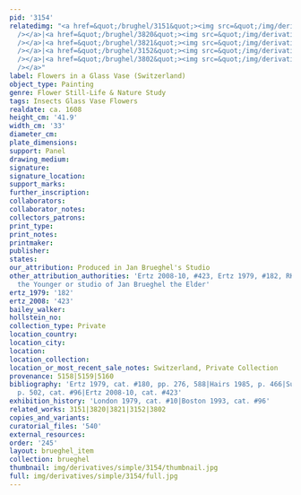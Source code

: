 ```yaml
---
pid: '3154'
relatedimg: "<a href=&quot;/brughel/3151&quot;><img src=&quot;/img/derivatives/simple/3151/thumbnail.jpg&quot;
  /></a>|<a href=&quot;/brughel/3820&quot;><img src=&quot;/img/derivatives/simple/3820/thumbnail.jpg&quot;
  /></a>|<a href=&quot;/brughel/3821&quot;><img src=&quot;/img/derivatives/simple/3821/thumbnail.jpg&quot;
  /></a>|<a href=&quot;/brughel/3152&quot;><img src=&quot;/img/derivatives/simple/3152/thumbnail.jpg&quot;
  /></a>|<a href=&quot;/brughel/3802&quot;><img src=&quot;/img/derivatives/simple/3802/thumbnail.jpg&quot;
  /></a>"
label: Flowers in a Glass Vase (Switzerland)
object_type: Painting
genre: Flower Still-Life & Nature Study
tags: Insects Glass Vase Flowers
realdate: ca. 1608
height_cm: '41.9'
width_cm: '33'
diameter_cm: 
plate_dimensions: 
support: Panel
drawing_medium: 
signature: 
signature_location: 
support_marks: 
further_inscription: 
collaborators: 
collaborator_notes: 
collectors_patrons: 
print_type: 
print_notes: 
printmaker: 
publisher: 
states: 
our_attribution: Produced in Jan Brueghel's Studio
other_attribution_authorities: 'Ertz 2008-10, #423, Ertz 1979, #182, RKD as Jan Brueghel
  the Younger or studio of Jan Brueghel the Elder'
ertz_1979: '182'
ertz_2008: '423'
bailey_walker: 
hollstein_no: 
collection_type: Private
location_country: 
location_city: 
location: 
location_collection: 
location_or_most_recent_sale_notes: Switzerland, Private Collection
provenance: 5158|5159|5160
bibliography: 'Ertz 1979, cat. #180, pp. 276, 588|Hairs 1985, p. 466|Sutton 1993,
  p. 502, cat. #96|Ertz 2008-10, cat. #423'
exhibition_history: 'London 1979, cat. #10|Boston 1993, cat. #96'
related_works: 3151|3820|3821|3152|3802
copies_and_variants: 
curatorial_files: '540'
external_resources: 
order: '245'
layout: brueghel_item
collection: brueghel
thumbnail: img/derivatives/simple/3154/thumbnail.jpg
full: img/derivatives/simple/3154/full.jpg
---
```

